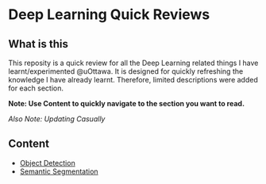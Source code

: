 # Deep Learning Quick Reviews

## What is this

This reposity is a quick review for all the Deep Learning related things I have learnt/experimented @uOttawa. It is designed for quickly refreshing the knowledge I have already learnt. Therefore, limited descriptions were added for each section.

**Note: Use Content to quickly navigate to the section you want to read.**

*Also Note: Updating Casually*

## Content

- [Object Detection](ObjectDetection/README.md)
- [Semantic Segmentation](SemanticSegmentation/README.md)

